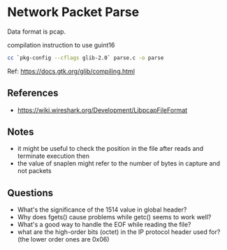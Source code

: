 # Network Packet Parse

Data format is pcap.

compilation instruction to use guint16

```bash
cc `pkg-config --cflags glib-2.0` parse.c -o parse
```

Ref: https://docs.gtk.org/glib/compiling.html

## References

- https://wiki.wireshark.org/Development/LibpcapFileFormat

## Notes

- it might be useful to check the position in the file after reads and terminate execution then
- the value of snaplen might refer to the number of bytes in capture and not packets


## Questions

- What's the significance of the 1514 value in global header?
- Why does fgets() cause problems while getc() seems to work well?
- What's a good way to handle the EOF while reading the file?
- what are the high-order bits (octet) in the IP protocol header used for? (the lower order ones are 0x06)

